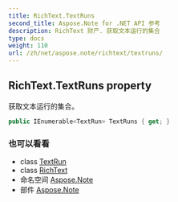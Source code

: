 ```yaml
---
title: RichText.TextRuns
second_title: Aspose.Note for .NET API 参考
description: RichText 财产. 获取文本运行的集合
type: docs
weight: 110
url: /zh/net/aspose.note/richtext/textruns/
---
```

## RichText.TextRuns property

获取文本运行的集合。

```csharp
public IEnumerable<TextRun> TextRuns { get; }
```

### 也可以看看

* class [TextRun](../../textrun/)
* class [RichText](../)
* 命名空间 [Aspose.Note](../../richtext/)
* 部件 [Aspose.Note](../../../)


